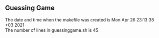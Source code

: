 ## Guessing Game
The date and time when the makefile was created is
Mon Apr 26 23:13:38 +03 2021
\
The number of lines in guessinggame.sh is
45
